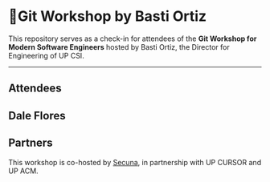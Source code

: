 # 🚀Git Workshop by Basti Ortiz

This repository serves as a check-in for attendees of the **Git Workshop for Modern Software Engineers** hosted by Basti Ortiz, the Director for Engineering of UP CSI.

---
## Attendees
Dale Flores
---
## Partners
This workshop is co-hosted by [Secuna](https://secuna.io), in partnership with UP CURSOR and UP ACM.
